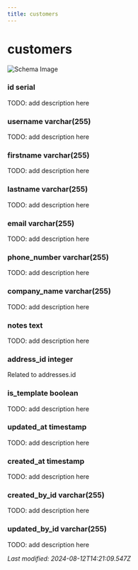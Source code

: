 ```yaml
---
title: customers
---
```


# customers

![Schema Image](/img/schema/customers.svg)

### id serial
TODO: add description here

### username varchar(255)
TODO: add description here

### firstname varchar(255)
TODO: add description here

### lastname varchar(255)
TODO: add description here

### email varchar(255)
TODO: add description here

### phone_number varchar(255)
TODO: add description here

### company_name varchar(255)
TODO: add description here

### notes text
TODO: add description here

### address_id integer
Related to addresses.id

### is_template boolean
TODO: add description here

### updated_at timestamp
TODO: add description here

### created_at timestamp
TODO: add description here

### created_by_id varchar(255)
TODO: add description here

### updated_by_id varchar(255)
TODO: add description here


_Last modified: 2024-08-12T14:21:09.547Z_
